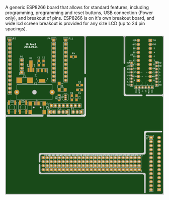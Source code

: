 A generic ESP8266 board that allows for standard features, including programming, programming and reset buttons, USB connection (Power only), and breakout of pins.  ESP8266 is on it's own breakout board, and wide lcd screen breakout is provided for any size LCD (up to 24 pin spacings).

![](3D_Renders/3D-Render.png?raw=true) 
